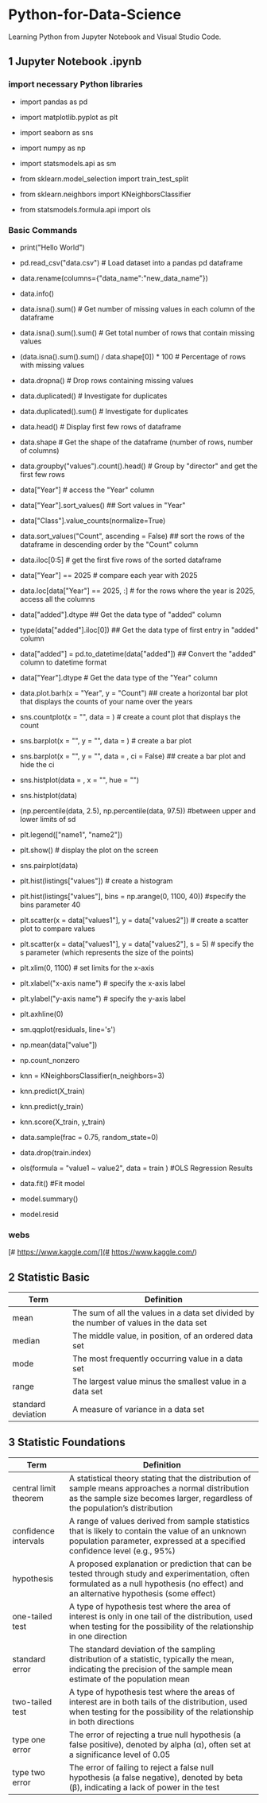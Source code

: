 # Python-for-Data-Science

Learning Python from Jupyter Notebook and Visual Studio Code.

## 1 Jupyter Notebook .ipynb

### import necessary Python libraries
- import pandas as pd
- import matplotlib.pyplot as plt
- import seaborn as sns
- import numpy as np
- import statsmodels.api as sm

- from sklearn.model_selection import train_test_split
- from sklearn.neighbors import KNeighborsClassifier
- from statsmodels.formula.api import ols

### Basic Commands 
- print("Hello World")
- pd.read_csv("data.csv") # Load dataset into a pandas pd dataframe
- data.rename(columns={"data_name":"new_data_name"})
- data.info()
- data.isna().sum() # Get number of missing values in each column of the dataframe
- data.isna().sum().sum() # Get total number of rows that contain missing values
- (data.isna().sum().sum() / data.shape[0]) * 100 # Percentage of rows with missing values
- data.dropna() # Drop rows containing missing values 
- data.duplicated() # Investigate for duplicates
- data.duplicated().sum() # Investigate for duplicates
- data.head() # Display first few rows of dataframe
- data.shape # Get the shape of the dataframe (number of rows, number of columns)

- data.groupby("values").count().head() # Group by "director" and get the first few rows 
- data["Year"] # access the "Year" column
- data["Year"].sort_values() ## Sort values in "Year"
- data["Class"].value_counts(normalize=True)
- data.sort_values("Count", ascending = False) ## sort the rows of the dataframe in descending order by the "Count" column
- data.iloc[0:5] # get the first five rows of the sorted dataframe
- data["Year"] == 2025 # compare each year with 2025
- data.loc[data["Year"] == 2025, :] # for the rows where the year is 2025, access all the columns

- data["added"].dtype ## Get the data type of "added" column
- type(data["added"].iloc[0]) ## Get the data type of first entry in "added" column
- data["added"] = pd.to_datetime(data["added"]) ## Convert the "added" column to datetime format
- data["Year"].dtype # Get the data type of the "Year" column

- data.plot.barh(x = "Year", y = "Count") ## create a horizontal bar plot that displays the counts of your name over the years
- sns.countplot(x = "", data = )  # create a count plot that displays the count 
- sns.barplot(x = "", y = "", data = ) # create a bar plot
- sns.barplot(x = "", y = "", data = , ci = False) ## create a bar plot and hide the ci
- sns.histplot(data = , x = "", hue = "")
- sns.histplot(data)
- (np.percentile(data, 2.5), np.percentile(data, 97.5)) #between upper and lower limits of sd
- plt.legend(["name1", "name2"])
- plt.show() # display the plot on the screen
- sns.pairplot(data)

- plt.hist(listings["values"]) # create a histogram
- plt.hist(listings["values"], bins = np.arange(0, 1100, 40)) #specify the bins parameter 40
- plt.scatter(x = data["values1"], y = data["values2"]) # create a scatter plot to compare values
- plt.scatter(x = data["values1"], y = data["values2"], s = 5) # specify the s parameter (which represents the size of the points)
- plt.xlim(0, 1100) # set limits for the x-axis 
- plt.xlabel("x-axis name") # specify the x-axis label
- plt.ylabel("y-axis name") # specify the y-axis label
- plt.axhline(0)
- sm.qqplot(residuals, line='s')

- np.mean(data["value"])
- np.count_nonzero
- knn = KNeighborsClassifier(n_neighbors=3)
- knn.predict(X_train)
- knn.predict(y_train)
- knn.score(X_train, y_train)
- data.sample(frac = 0.75, random_state=0)
- data.drop(train.index)
- ols(formula = "value1 ~ value2", data = train ) #OLS Regression Results
- data.fit() #Fit model
- model.summary()
- model.resid

### webs

[# https://www.kaggle.com/](# https://www.kaggle.com/)

## 2 Statistic Basic

| **Term**           | **Definition**                                                                          |
|--------------------|-----------------------------------------------------------------------------------------|
| mean               | The sum of all the values in a data set divided by the number of values in the data set |
| median             | The middle value, in position, of an ordered data set                                   |
| mode               | The most frequently occurring value in a data set                                       |
| range              | The largest value minus the smallest value in a data set                                |
| standard deviation | A measure of variance in a data set                                                     |

## 3 Statistic Foundations

| **Term**              | **Definition**                                                                                                                                                                           |
|-----------------------|------------------------------------------------------------------------------------------------------------------------------------------------------------------------------------------|
| central limit theorem | A statistical theory stating that the distribution of sample means approaches a normal distribution as the sample size becomes larger, regardless of the population’s distribution       |
| confidence intervals  | A range of values derived from sample statistics that is likely to contain the value of an unknown population parameter, expressed at a specified confidence level (e.g., 95%)           |
| hypothesis            | A proposed explanation or prediction that can be tested through study and experimentation, often formulated as a null hypothesis (no effect) and an alternative hypothesis (some effect) |
| one-tailed test       | A type of hypothesis test where the area of interest is only in one tail of the distribution, used when testing for the possibility of the relationship in one direction                 |
| standard error        | The standard deviation of the sampling distribution of a statistic, typically the mean, indicating the precision of the sample mean estimate of the population mean                      |
| two-tailed test       | A type of hypothesis test where the areas of interest are in both tails of the distribution, used when testing for the possibility of the relationship in both directions                |
| type one error        | The error of rejecting a true null hypothesis (a false positive), denoted by alpha (α), often set at a significance level of 0.05                                                        |
| type two error        | The error of failing to reject a false null hypothesis (a false negative), denoted by beta (β), indicating a lack of power in the test                                                   |


